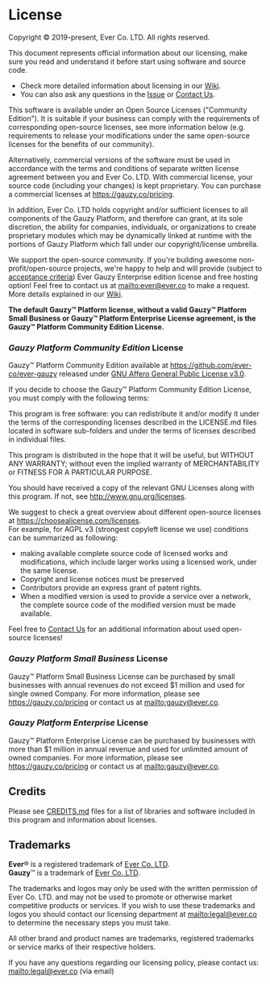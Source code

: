 # License

Copyright © 2019-present, Ever Co. LTD. All rights reserved.

This document represents official information about our licensing, make sure you read and understand it before start using software and source code.

- Check more detailed information about licensing in our [Wiki](https://github.com/ever-co/ever-gauzy/wiki/Licensing).
- You can also ask any questions in the [Issue](https://github.com/ever-co/ever-gauzy/issues/3686) or [Contact Us](https://github.com/ever-co/ever-gauzy#contact-us).

This software is available under an Open Source Licenses ("Community Edition"). It is suitable if your business can comply with the requirements of corresponding open-source licenses, see more information below (e.g. requirements to release your modifications under the same open-source licenses for the benefits of our community).

Alternatively, commercial versions of the software must be used in accordance with the terms and conditions of separate written license agreement between you and Ever Co. LTD. With commercial license, your source code (including your changes) is kept proprietary. You can purchase a commercial licenses at <https://gauzy.co/pricing>.

In addition, Ever Co. LTD holds copyright and/or sufficient licenses to all components of the Gauzy Platform, and therefore can grant, at its sole discretion, the ability for companies, individuals, or organizations to create proprietary modules which may be dynamically linked at runtime with the portions of Gauzy Platform which fall under our copyright/license umbrella.

We support the open-source community. If you're building awesome non-profit/open-source projects, we're happy to help and will provide (subject to [acceptance criteria](https://github.com/ever-co/ever-gauzy/wiki/Free-license-and-hosting-for-Non-profit-and-Open-Source-projects)) Ever Gauzy Enterprise edition license and free hosting option! Feel free to contact us at <mailto:ever@ever.co> to make a request. More details explained in our [Wiki](https://github.com/ever-co/ever-gauzy/wiki/Free-license-and-hosting-for-Non-profit-and-Open-Source-projects).

**The default Gauzy™ Platform license, without a valid Gauzy™ Platform Small Business or Gauzy™ Platform Enterprise License agreement, is the Gauzy™ Platform Community Edition License.**

### _Gauzy Platform Community Edition_ License

Gauzy™ Platform Community Edition available at https://github.com/ever-co/ever-gauzy released under [GNU Affero General Public License v3.0](https://www.gnu.org/licenses/agpl-3.0.txt).

If you decide to choose the Gauzy™ Platform Community Edition License, you must comply with the following terms:

This program is free software: you can redistribute it and/or modify it under the terms of the corresponding licenses described in the LICENSE.md files located in software sub-folders and under the terms of licenses described in individual files.

This program is distributed in the hope that it will be useful, but WITHOUT ANY WARRANTY; without even the implied warranty of MERCHANTABILITY or FITNESS FOR A PARTICULAR PURPOSE.

You should have received a copy of the relevant GNU Licenses along with this program. If not, see <http://www.gnu.org/licenses>.

We suggest to check a great overview about different open-source licenses at <https://choosealicense.com/licenses>.  
For example, for AGPL v3 (strongest copyleft license we use) conditions can be summarized as following:

-   making available complete source code of licensed works and modifications, which include larger works using a licensed work, under the same license.
-   Copyright and license notices must be preserved
-   Contributors provide an express grant of patent rights.
-   When a modified version is used to provide a service over a network, the complete source code of the modified version must be made available.

Feel free to [Contact Us](https://github.com/ever-co/ever-gauzy#contact-us) for an additional information about used open-source licenses!

### _Gauzy Platform Small Business_ License

Gauzy™ Platform Small Business License can be purchased by small businesses with annual revenues do not exceed \$1 million and used for single owned Company.
For more information, please see https://gauzy.co/pricing or contact us at <mailto:gauzy@ever.co>.

### _Gauzy Platform Enterprise_ License

Gauzy™ Platform Enterprise License can be purchased by businesses with more than \$1 million in annual revenue and used for unlimited amount of owned companies.
For more information, please see https://gauzy.co/pricing or contact us at <mailto:gauzy@ever.co>.

## Credits

Please see [CREDITS.md](CREDITS.md) files for a list of libraries and software included in this program and information about licenses.

## Trademarks

**Ever**® is a registered trademark of [Ever Co. LTD](https://ever.co).  
**Gauzy**™ is a trademark of [Ever Co. LTD](https://ever.co).

The trademarks and logos may only be used with the written permission of Ever Co. LTD. and may not be used to promote or otherwise market competitive products or services. If you wish to use these trademarks and logos you should contact our licensing department at <mailto:legal@ever.co> to determine the necessary steps you must take.

All other brand and product names are trademarks, registered trademarks or service marks of their respective holders.

If you have any questions regarding our licensing policy, please contact us: <mailto:legal@ever.co> (via email)
